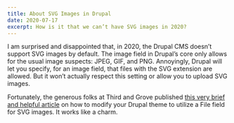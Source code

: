 ```yaml
---
title: About SVG Images in Drupal
date: 2020-07-17
excerpt: How is it that we can’t have SVG images in 2020?
---
```

<span class="dropcap">I</span> am surprised and disappointed that, in 2020, the Drupal CMS doesn’t support SVG images by default. The image field in Drupal’s core only allows for the usual image suspects: JPEG, GIF, and PNG. Annoyingly, Drupal will let you specify, for an image field, that files with the SVG extension are allowed. But it won’t actually respect this setting or allow you to upload SVG images.

Fortunately, the generous folks at Third and Grove published [this very brief and helpful article](https://www.thirdandgrove.com/insights/svg-images-drupal-8/) on how to modify your Drupal theme to utilize a File field for SVG images. It works like a charm.